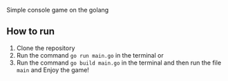 Simple console game on the golang

## How to run
1. Clone the repository
2. Run the command `go run main.go` in the terminal
or
3. Run the command `go build main.go` in the terminal and then run the file
`main`
and Enjoy the game!
